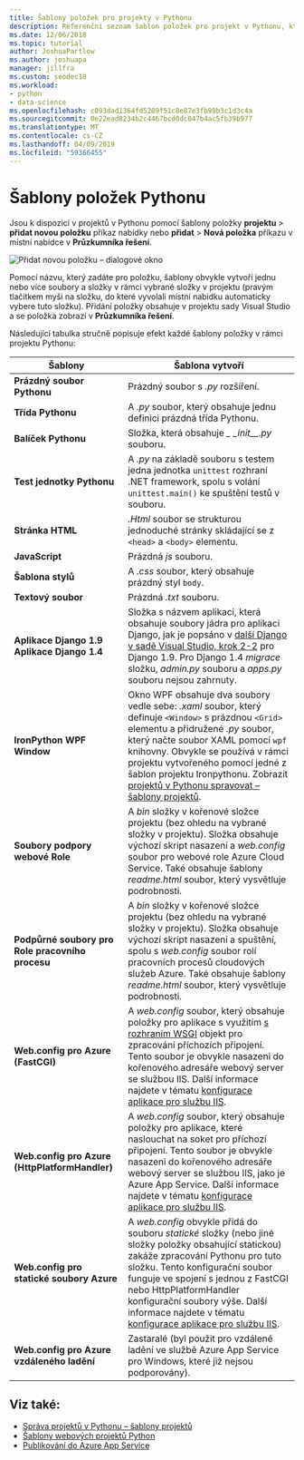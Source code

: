 ```yaml
---
title: Šablony položek pro projekty v Pythonu
description: Referenční seznam šablon položek pro projekt v Pythonu, které jsou k dispozici prostřednictvím Přidat > Nová položka dialogového okna v sadě Visual Studio.
ms.date: 12/06/2018
ms.topic: tutorial
author: JoshuaPartlow
ms.author: joshuapa
manager: jillfra
ms.custom: seodec18
ms.workload:
- python
- data-science
ms.openlocfilehash: c093dad1364fd5209f51c8e87e3fb99b3c1d3c4a
ms.sourcegitcommit: 0e22ead8234b2c4467bcd0dc047b4ac5fb39b977
ms.translationtype: MT
ms.contentlocale: cs-CZ
ms.lasthandoff: 04/09/2019
ms.locfileid: "59366455"
---
```

# <a name="python-item-templates"></a>Šablony položek Pythonu

Jsou k dispozici v projektů v Pythonu pomocí šablony položky **projektu** > **přidat novou položku** příkaz nabídky nebo **přidat**  >  **Nová položka** příkazu v místní nabídce v **Průzkumníka řešení**.

![Přidat novou položku – dialogové okno](media/project-item-templates.png)

Pomocí názvu, který zadáte pro položku, šablony obvykle vytvoří jednu nebo více soubory a složky v rámci vybrané složky v projektu (pravým tlačítkem myši na složku, do které vyvolali místní nabídku automaticky vybere tuto složku). Přidání položky obsahuje v projektu sady Visual Studio a se položka zobrazí v **Průzkumníka řešení**.

Následující tabulka stručně popisuje efekt každé šablony položky v rámci projektu Pythonu:

| Šablony | Šablona vytvoří |
| --- | --- |
| **Prázdný soubor Pythonu** | Prázdný soubor s *.py* rozšíření. |
| **Třída Pythonu** | A *.py* soubor, který obsahuje jednu definici prázdná třída Pythonu. |
| **Balíček Pythonu** | Složka, která obsahuje  *\_ \_init\_\_.py* souboru. |
| **Test jednotky Pythonu** | A *.py* na základě souboru s testem jedna jednotka `unittest` rozhraní .NET framework, spolu s volání `unittest.main()` ke spuštění testů v souboru. |
| **Stránka HTML** | *.Html* soubor se strukturou jednoduché stránky skládající se z `<head>` a `<body>` elementu. |
| **JavaScript** | Prázdná *js* souboru. |
| **Šablona stylů** | A *.css* soubor, který obsahuje prázdný styl `body`. |
| **Textový soubor** | Prázdná *.txt* souboru. |
| **Aplikace Django 1.9**<br/>**Aplikace Django 1.4** | Složka s názvem aplikaci, která obsahuje soubory jádra pro aplikaci Django, jak je popsáno v [další Django v sadě Visual Studio, krok 2-2](learn-django-in-visual-studio-step-02-create-an-app.md#step-2-1-create-an-app-with-a-default-structure) pro Django 1.9. Pro Django 1.4 *migrace* složku, *admin.py* souboru a *apps.py* souboru nejsou zahrnuty. |
| **IronPython WPF Window** | Okno WPF obsahuje dva soubory vedle sebe: *.xaml* soubor, který definuje `<Window>` s prázdnou `<Grid>` elementu a přidružené *.py* soubor, který načte soubor XAML pomocí `wpf` knihovny. Obvykle se používá v rámci projektu vytvořeného pomocí jedné z šablon projektu Ironpythonu. Zobrazit [projektů v Pythonu spravovat – šablony projektů](managing-python-projects-in-visual-studio.md#project-templates). |
| **Soubory podpory webové Role** | A *bin* složky v kořenové složce projektu (bez ohledu na vybrané složky v projektu). Složka obsahuje výchozí skript nasazení a *web.config* soubor pro webové role Azure Cloud Service. Také obsahuje šablony *readme.html* soubor, který vysvětluje podrobnosti. |
| **Podpůrné soubory pro Role pracovního procesu** | A *bin* složky v kořenové složce projektu (bez ohledu na vybrané složky v projektu). Složka obsahuje výchozí skript nasazení a spuštění, spolu s *web.config* soubor rolí pracovních procesů cloudových služeb Azure. Také obsahuje šablony *readme.html* soubor, který vysvětluje podrobnosti. |
| **Web.config pro Azure (FastCGI)** | A *web.config* soubor, který obsahuje položky pro aplikace s využitím [s rozhraním WSGI](https://wsgi.readthedocs.io/en/latest/) objekt pro zpracování příchozích připojení. Tento soubor je obvykle nasazeni do kořenového adresáře webový server se službou IIS. Další informace najdete v tématu [konfigurace aplikace pro službu IIS](configure-web-apps-for-iis-windows.md). |
| **Web.config pro Azure (HttpPlatformHandler)** | A *web.config* soubor, který obsahuje položky pro aplikace, které naslouchat na soket pro příchozí připojení. Tento soubor je obvykle nasazeni do kořenového adresáře webový server se službou IIS, jako je Azure App Service. Další informace najdete v tématu [konfigurace aplikace pro službu IIS](configure-web-apps-for-iis-windows.md). |
| **Web.config pro statické soubory Azure** | A *web.config* obvykle přidá do souboru *statické* složky (nebo jiné složky položky obsahující statickou) zakáže zpracování Pythonu pro tuto složku. Tento konfigurační soubor funguje ve spojení s jednou z FastCGI nebo HttpPlatformHandler konfigurační soubory výše. Další informace najdete v tématu [konfigurace aplikace pro službu IIS](configure-web-apps-for-iis-windows.md). |
| **Web.config pro Azure vzdáleného ladění** | Zastaralé (byl použit pro vzdálené ladění ve službě Azure App Service pro Windows, které již nejsou podporovány). |

## <a name="see-also"></a>Viz také:

- [Správa projektů v Pythonu – šablony projektů](managing-python-projects-in-visual-studio.md#project-templates)
- [Šablony webových projektů Python](python-web-application-project-templates.md)
- [Publikování do Azure App Service](publishing-python-web-applications-to-azure-from-visual-studio.md)

